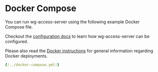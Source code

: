 # Docker Compose

You can run wg-access-server using the following example Docker Compose file.

Checkout the [configuration docs](../2-configuration.md) to learn how wg-access-server can be configured.

Please also read the [Docker instructions](../1-docker.md) for general information regarding Docker deployments.

```yaml
{!../docker-compose.yml!}
```
